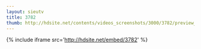 ```yaml
---
layout: sieutv
title: 3782
thumb: http://hdsite.net/contents/videos_screenshots/3000/3782/preview_360p.mp4.jpg
---
```

{% include iframe src='http://hdsite.net/embed/3782' %}
 
